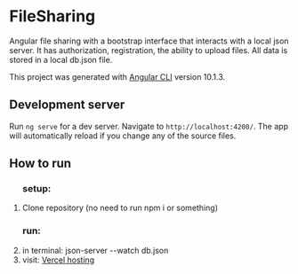 # FileSharing
<p>Angular file sharing with a bootstrap interface that interacts with a local json server. It has authorization, registration, the ability to upload files. All data is stored in a local db.json file.</p>

This project was generated with [Angular CLI](https://github.com/angular/angular-cli) version 10.1.3.

## Development server

Run `ng serve` for a dev server. Navigate to `http://localhost:4200/`. The app will automatically reload if you change any of the source files.

## How to run

<ol>
  <h3>setup:</h3>
  <li>Clone repository (no need to run npm i or something)</li>
  <h3>run:</h3>
  <li>in terminal: json-server --watch db.json</li>
  <li>visit: <a href="http://file-sharing-sable.vercel.app/">Vercel hosting</a></li>
</ol>
